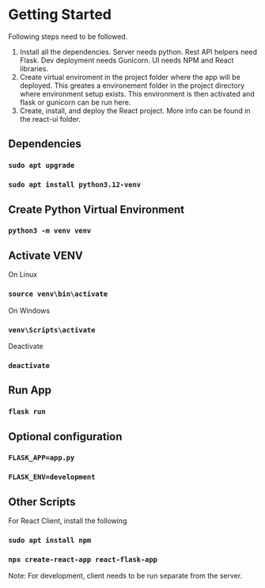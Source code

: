 # Getting Started 

Following steps need to be followed. 
1. Install all the dependencies. Server needs python. Rest API helpers need Flask. Dev deployment needs Gunicorn. UI needs NPM and React libraries.
2. Create virtual enviroment in the project folder where the app will be deployed. This greates a environement folder in the project directory where environment setup exists. This environment is then activated and flask or gunicorn can be run here.
3. Create, install, and deploy the React project. More info can be found in the react-ui folder.

## Dependencies

### `sudo apt upgrade`

### `sudo apt install python3.12-venv`

## Create Python Virtual Environment

### `python3 -m venv venv`

## Activate VENV

On Linux

### `source venv\bin\activate`

On Windows

### `venv\Scripts\activate`

Deactivate

### `deactivate`

## Run App

### `flask run`

## Optional configuration

### `FLASK_APP=app.py`

### `FLASK_ENV=development`

## Other Scripts

For React Client, install the following

### `sudo apt install npm`

### `npx create-react-app react-flask-app`

Note: For development, client needs to be run separate from the server.
